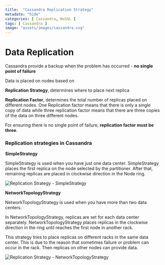 ```yaml
---
title:  "Cassandra Replication Strategy"
metadate: "hide"
categories: [ Cassandra, NoSQL ]
tags: [ Cassandra ]
image: "assets/images/cassandra.svg"
---
```



# Data Replication

Cassandra provide a backup when the problem has occurred - **no single point of failure**

Data is placed on nodes based on

**Replication Strategy**, determines where to place next replica

**Replication Factor**, determines the total number of replicas placed on different nodes. One Replication factor means that there is only a single copy of data while three replication factor means that there are three copies of the data on three different nodes.

For ensuring there is no single point of failure, **replication factor must be three**.

### Replication strategies in Cassandra

**SimpleStrategy**

SimpleStrategy is used when you have just one data center. SimpleStrategy places the first replica on the node selected by the partitioner. After that, remaining replicas are placed in clockwise direction in the Node ring.

![Replication Strategy - SimpleStrategy](https://platform-ops.tech/assets/images/replication_strategy_simple_strategy.png)

**NetworkTopologyStrategy**

NetworkTopologyStrategy is used when you have more than two data centers.

In NetworkTopologyStrategy, replicas are set for each data center separately. NetworkTopologyStrategy places replicas in the clockwise direction in the ring until reaches the first node in another rack.

This strategy tries to place replicas on different racks in the same data center. This is due to the reason that sometimes failure or problem can occur in the rack. Then replicas on other nodes can provide data.

![Replication Strategy - NetworkTopologyStrategy](./replication_strategy_network_topology_strategy.png)